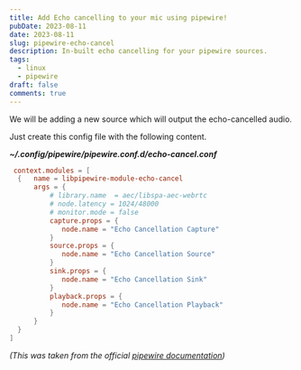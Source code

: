 ```yaml
---
title: Add Echo cancelling to your mic using pipewire!
pubDate: 2023-08-11
date: 2023-08-11
slug: pipewire-echo-cancel
description: In-built echo cancelling for your pipewire sources.
tags:
  - linux
  - pipewire
draft: false
comments: true
---
```


We will be adding a new source which will output the echo-cancelled audio.

Just create this config file with the following content.

**_~/.config/pipewire/pipewire.conf.d/echo-cancel.conf_**

```conf
 context.modules = [
  {   name = libpipewire-module-echo-cancel
      args = {
          # library.name  = aec/libspa-aec-webrtc
          # node.latency = 1024/48000
          # monitor.mode = false
          capture.props = {
             node.name = "Echo Cancellation Capture"
          }
          source.props = {
             node.name = "Echo Cancellation Source"
          }
          sink.props = {
             node.name = "Echo Cancellation Sink"
          }
          playback.props = {
             node.name = "Echo Cancellation Playback"
          }
      }
  }
]
```

_(This was taken from the official [pipewire documentation](https://docs.pipewire.org/page_module_echo_cancel.html))_
